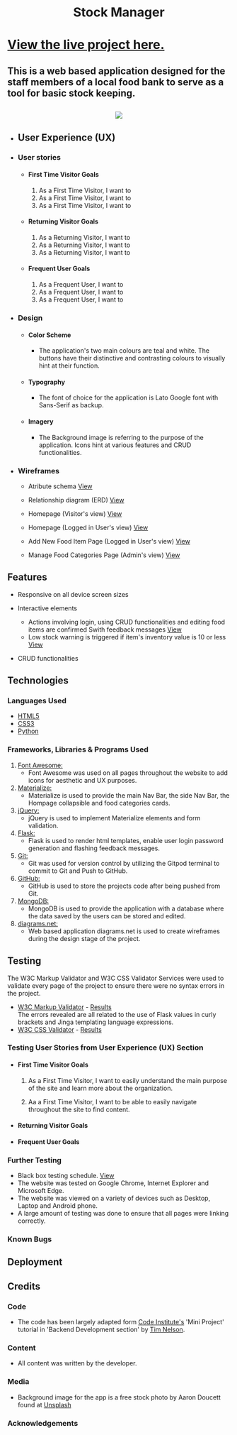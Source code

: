 <h1 align="center">Stock Manager<h1>

[View the live project here.](https://example.net)

## This is a web based application designed for the staff members of a local food bank to serve as a tool for basic stock keeping.

<h2 align="center"><img src="htttp://example.png"></h2>

-   ## User Experience (UX)

-   ### User stories

    -   #### First Time Visitor Goals

        1. As a First Time Visitor, I want to
        2. As a First Time Visitor, I want to
        3. As a First Time Visitor, I want to
    
    -   #### Returning Visitor Goals

        1. As a Returning Visitor, I want to
        2. As a Returning Visitor, I want to
        3. As a Returning Visitor, I want to
    
    -   #### Frequent User Goals

        1. As a Frequent User, I want to
        2. As a Frequent User, I want to
        3. As a Frequent User, I want to

-   ### Design

    -   #### Color Scheme
        -   The application's two main colours are teal and white. The buttons have their distinctive and contrasting colours to visually hint at their function.

    -   #### Typography
        -   The font of choice for the application is Lato Google font with Sans-Serif as backup.

    -   #### Imagery
        -   The Background image is referring to the purpose of the application. Icons hint at various features and CRUD functionalities.

*   ### Wireframes
    -   Atribute schema [View](/static/img/Homepage.png)

    -   Relationship diagram (ERD) [View](/static/img/Homepage.png)

    -   Homepage (Visitor's view) [View](/static/img/Homepage.png)

    -   Homepage (Logged in User's view) [View](/static/img/user_loggedin_view.png)

    -   Add New Food Item Page (Logged in User's view) [View](/static/img/add_new_item_view.png)

    -   Manage Food Categories Page (Admin's view) [View](/static/img/manage_food_categories_view.png)
    
## Features

- Responsive on all device screen sizes

- Interactive elements 
    -   Actions involving login, using CRUD functionalities and editing food items are confirmed Swith feedback messages [View](/static/img/feedback_message.png) 
    - Low stock warning is triggered if item's inventory value is 10 or less [View](/static/img/low_stock_warning.png)

- CRUD functionalities

## Technologies

### Languages Used

-   [HTML5](https://en.wikipedia.org/wiki/HTML5)
-   [CSS3](https://en.wikipedia.org/wiki/Cascading_Style_Sheets)
-   [Python](https://www.python.org/)

### Frameworks, Libraries & Programs Used

1. [Font Awesome:](http://fontawesome.com/)
    - Font Awesome was used on all pages throughout the website to add icons for aesthetic and UX purposes.
1. [Materialize:](https://materializecss.com/)
    - Materialize is used to provide the main Nav Bar, the side Nav Bar, the Hompage collapsible and food categories cards.
1. [jQuery:](http://jquery.com/)
    - jQuery is used to implement Materialize elements and form validation.
1. [Flask:](https://palletsprojects.com/p/flask/)
    - Flask is used to render html templates, enable user login password generation and flashing feedback messages.
1. [Git:](https://git-scm.com/)
    - Git was used for version control by utilizing the Gitpod terminal to commit to Git and Push to GitHub.
1. [GitHub:](https://github.com/)
    - GitHub is used to store the projects code after being pushed from Git.
1. [MongoDB:](https://www.mongodb.com/)
    - MongoDB is used to provide the application with a database where the data saved by the users can be stored and edited.
1. [diagrams.net:](https://app.diagrams.net/)
    - Web based application diagrams.net is used to create wireframes during the design stage of the project.

## Testing

The W3C Markup Validator and W3C CSS Validator Services were used to validate every page of the project to ensure there were no syntax errors in the project.

-   [W3C Markup Validator](https://jigsaw.w3.org/css-validator/#validate_by_input) - [Results](/static/img/W3C_markup_validator.PNG) <br>
    The errors revealed are all related to the use of Flask values in curly brackets and Jinga templating language expressions.
-   [W3C CSS Validator](https://jigsaw.w3.org/css-validator/#validate_by_input) - [Results](/static/img/W3C_CSS_validator.PNG)

### Testing User Stories from User Experience (UX) Section

-   #### First Time Visitor Goals

    1. As a First Time Visitor, I want to easily understand the main purpose of the site and learn more about the organization.

    2. Aa a First Time Visitor, I want to be able to easily navigate throughout the site to find content.

-   #### Returning Visitor Goals

-   #### Frequent User Goals

### Further Testing
-   Black box testing schedule. [View]()
-   The website was tested on Google Chrome, Internet Explorer and Microsoft Edge.
-   The website was viewed on a variety of devices such as Desktop, Laptop and Android phone.
-   A large amount of testing was done to ensure that all pages were linking correctly.

### Known Bugs

## Deployment

## Credits

### Code
-   The code has been largely adapted form [Code Institute's](https://codeinstitute.net/) 'Mini Project' tutorial in 'Backend Development section' by [Tim Nelson](https://github.com/TravelTimN).

### Content
-   All content was written by the developer.

### Media
-   Background image for the app is a free stock photo by Aaron Doucett found at [Unsplash](https://unsplash.com/photos/liOAS02GnfY)

### Acknowledgements

